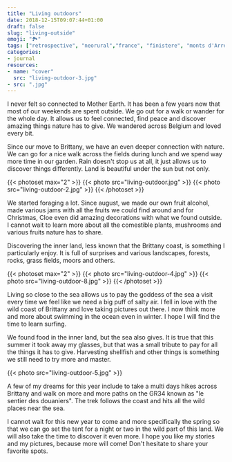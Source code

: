 ```yaml
---
title: "Living outdoors"
date: 2018-12-15T09:07:44+01:00
draft: false
slug: "living-outside"
emoji: "🏞"
tags: ["retrospective", "neorural","france", "finistere", "monts d'Arrée", "Bretagne", "campagne", "ocean", "slow life", "rural exodus", "life change", "foraging"]
categories:
- journal
resources:
- name: "cover"
  src: "living-outdoor-3.jpg"
- src: ".jpg"
---
```

I never felt so connected to Mother Earth. It has been a few years now that most of our weekends are spent outside. We go out for a walk or wander for the whole day. It allows us to feel connected, find peace and discover amazing things nature has to give. We wandered across Belgium and loved every bit.

Since our move to Brittany, we have an even deeper connection with nature. We can go for a nice walk across the fields during lunch and we spend way more time in our garden. Rain doesn't stop us at all, it just allows us to discover things differently. Land is beautiful under the sun but not only.

<!-- more -->

{{< photoset max="2" >}}
  {{< photo src="living-outdoor.jpg" >}}
  {{< photo src="living-outdoor-2.jpg" >}}
{{< /photoset >}}

We started foraging a lot. Since august, we made our own fruit alcohol, made various jams with all the fruits we could find around and for Christmas, Cloe even did amazing decorations with  what we found outside. I cannot wait to learn more about all the comestible plants, mushrooms and various fruits nature has to share.

Discovering the inner land, less known that the Brittany coast, is something I particularly enjoy. It is full of surprises and various landscapes, forests, rocks, grass fields, moors and others.

{{< photoset max="2" >}}
  {{< photo src="living-outdoor-4.jpg" >}}
  {{< photo src="living-outdoor-8.jpg" >}}
{{< /photoset >}}

Living so close to the sea allows us to pay the goddess of the sea a visit every time we feel like we need a big puff of salty air. I fell in love with the wild coast of Brittany and love taking pictures out there. I now think more and more about swimming in the ocean even in winter. I hope I will find the time to learn surfing.

We found food in the inner land, but the sea also gives. It is true that this summer it took away my glasses, but that was a small tribute to pay for all the things it has to give. Harvesting shellfish and other things is something we still need to try more and master.

{{< photo src="living-outdoor-5.jpg" >}}

A few of my dreams for this year include to take a multi days hikes across Brittany and walk on more and more paths on the GR34 known as "le sentier des douaniers". The trek follows the coast and hits all the wild places near the sea.

I cannot wait for this new year to come and more specifically the spring so that we can go set the tent for a night or two in the wild part of this land. We will also take the time to discover it even more. I hope you like my stories and my pictures, because more will come! Don't hesitate to share your favorite spots.


